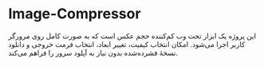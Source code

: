 # Image-Compressor
این پروژه یک ابزار تحت وب کم‌کننده حجم عکس است که به صورت کامل روی مرورگر کاربر اجرا می‌شود. امکان انتخاب کیفیت، تغییر ابعاد، انتخاب فرمت خروجی و دانلود نسخهٔ فشرده‌شده بدون نیاز به آپلود سرور را فراهم می‌کند.
